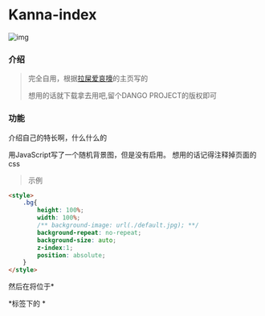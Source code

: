 # Kanna-index
![img](https://img02.sogoucdn.com/app/a/100520146/9cd58ca5354d0c4744453dc53fc6661c)
### 介绍
> 完全自用，根据[拉屎爱哀嚎][1]的主页写的
>
>想用的话就下载拿去用吧,留个DANGO PROJECT的版权即可

### 功能
介绍自己的特长啊，什么什么的

用JavaScript写了一个随机背景图，但是没有启用。
想用的话记得注释掉页面的css
> 示例

```html
<style>
	.bg{
		height: 100%;
       	width: 100%;
		/** background-image: url(./default.jpg); **/
		background-repeat: no-repeat;
		background-size: auto;
		z-index:1;
		position: absolute;
	}
</style>
```
然后在将位于*<footer>*标签下的 *<script>*标签内注释删除
>删除后的亚子

```JavaScript
	<script>
	 var randomBgIndex =  parseInt(6*Math.random());
	 document.write('<style>.bg{background: rgba(255, 255, 255, 0.0) url("./bgs/bg'+ randomBgIndex +'.jpg"); background-size:100% 100%; background-repeat:no-repeat;}</style>');
	</script>
```
 反之相反

### DEMO LINK
[狱杰的主页][2]


### 引用开源项目
> MDUI
> 
> 阿里巴巴矢量图标库

### 2020狱杰1Jnver
[1]:https://i.lsaiah.cn/
[2]:https://i.obent.cn/
[3]
